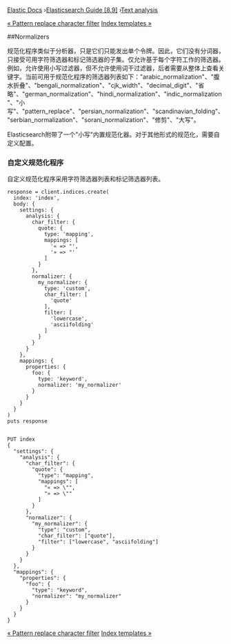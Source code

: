 

[Elastic Docs](/guide/) ›[Elasticsearch Guide [8.9]](index.md) ›[Text
analysis](analysis.md)

[« Pattern replace character filter](analysis-pattern-replace-charfilter.md)
[Index templates »](index-templates.md)

##Normalizers

规范化程序类似于分析器，只是它们只能发出单个令牌。因此，它们没有分词器，只接受可用字符筛选器和标记筛选器的子集。仅允许基于每个字符工作的筛选器。例如，允许使用小写过滤器，但不允许使用词干过滤器，后者需要从整体上查看关键字。当前可用于规范化程序的筛选器列表如下："arabic_normalization"、"腹水折叠"、"bengali_normalization"、"cjk_width"、"decimal_digit"、"省略"、"german_normalization"、"hindi_normalization"、"indic_normalization"、"小写"、"pattern_replace"、"persian_normalization"、"scandinavian_folding"、"serbian_normalization"、"sorani_normalization"、"修剪"、"大写"。

Elasticsearch附带了一个"小写"内置规范化器。对于其他形式的规范化，需要自定义配置。

### 自定义规范化程序

自定义规范化程序采用字符筛选器列表和标记筛选器列表。

    
    
    response = client.indices.create(
      index: 'index',
      body: {
        settings: {
          analysis: {
            char_filter: {
              quote: {
                type: 'mapping',
                mappings: [
                  '« => "',
                  '» => "'
                ]
              }
            },
            normalizer: {
              my_normalizer: {
                type: 'custom',
                char_filter: [
                  'quote'
                ],
                filter: [
                  'lowercase',
                  'asciifolding'
                ]
              }
            }
          }
        },
        mappings: {
          properties: {
            foo: {
              type: 'keyword',
              normalizer: 'my_normalizer'
            }
          }
        }
      }
    )
    puts response
    
    
    PUT index
    {
      "settings": {
        "analysis": {
          "char_filter": {
            "quote": {
              "type": "mapping",
              "mappings": [
                "« => \"",
                "» => \""
              ]
            }
          },
          "normalizer": {
            "my_normalizer": {
              "type": "custom",
              "char_filter": ["quote"],
              "filter": ["lowercase", "asciifolding"]
            }
          }
        }
      },
      "mappings": {
        "properties": {
          "foo": {
            "type": "keyword",
            "normalizer": "my_normalizer"
          }
        }
      }
    }

[« Pattern replace character filter](analysis-pattern-replace-charfilter.md)
[Index templates »](index-templates.md)
